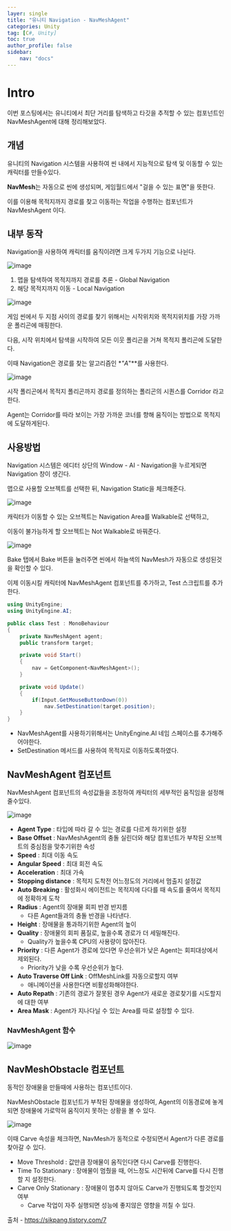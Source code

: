 ```yaml
---
layer: single
title: "유니티 Navigation - NavMeshAgent"
categories: Unity
tag: [C#, Unity]
toc: true
author_profile: false
sidebar: 
    nav: "docs"
---
```



# Intro

이번 포스팅에서는 유니티에서 최단 거리를 탐색하고 타깃을 추적할 수 있는 컴포넌트인 NavMeshAgent에 대해
정리해보았다.



## 개념

유니티의 Navigation 시스템을 사용하여 씬 내에서 지능적으로 탐색 및 이동할 수 있는 캐릭터를 만들수있다.

**NavMesh**는 자동으로 씬에 생성되며, 게임월드에서 "걸을 수 있는 표면"을 뜻한다.

이를 이용해 목적지까지 경로를 찾고 이동하는 작업을 수행하는 컴포넌트가 NavMeshAgent 이다.


## 내부 동작

Navigation을 사용하여 캐릭터를 움직이려면 크게 두가지 기능으로 나뉜다.

![image](/images/2024/2024-12-29/capture_1.PNG) 

1. 맵을 탐색하여 목적지까지 경로를 추론 - Global Navigation
2. 해당 목적지까지 이동 - Local Navigation

![image](/images/2024/2024-12-29/capture_2.PNG) 


게임 씬에서 두 지점 사이의 경로를 찾기 위해서는 시작위치와 목적지위치를 가장 가까운 폴리곤에 매핑한다.

다음, 시작 위치에서 탐색을 시작하여 모든 이웃 폴리곤을 거쳐 목적지 폴리곤에 도달한다.

이때 Navigation은 경로를 찾는 알고리즘인 **"A*"**를 사용한다.

![image](/images/2024/2024-12-29/capture_3.PNG) 


시작 폴리곤에서 목적지 폴리곤까지 경로를 정의하는 폴리곤의 시퀀스를 Corridor 라고 한다.

Agent는 Corridor를 따라 보이는 가장 가까운 코너를 향해 움직이는 방법으로 목적지에 도달하게된다.


## 사용방법

Navigation 시스템은 에디터 상단의 Window - AI - Navigation을 누르게되면 Navigation 창이 생긴다.

맵으로 사용할 오브젝트를 선택한 뒤, Navigation Static을 체크해준다.

![image](/images/2024/2024-12-29/capture_4.PNG) 


캐릭터가 이동할 수 있는 오브젝트는 Navigation Area를 Walkable로 선택하고,

이동이 불가능하게 할 오브젝트는 Not Walkable로 바꿔준다.

![image](/images/2024/2024-12-29/capture_5.PNG) 

Bake 탭에서 Bake 버튼을 눌러주면 씬에서 하늘색의 NavMesh가 자동으로 생성된것을 확인할 수 있다.

이제 이동시킬 캐릭터에 NavMeshAgent 컴포넌트를 추가하고, Test 스크립트를 추가한다.

```c#
using UnityEngine;
using UnityEngine.AI;

public class Test : MonoBehaviour
{
    private NavMeshAgent agent;
    public transform target;

    private void Start()
    {
        nav = GetComponent<NavMeshAgent>();
    }

    private void Update()
    {
        if(Input.GetMouseButtonDown(0))
            nav.SetDestination(target.position);
    }
}
```

- NavMeshAgent를 사용하기위해서는 UnityEngine.AI 네임 스페이스를 추가해주어야한다.
- SetDestination 메서드를 사용하여 목적지로 이동하도록하였다.


## NavMeshAgent 컴포넌트

NavMeshAgent 컴포넌트의 속성값들을 조정하여 캐릭터의 세부적인 움직임을 설정해줄수있다.

![image](/images/2024/2024-12-29/capture_6.PNG) 

* **Agent Type** : 타입에 따라 갈 수 있는 경로를 다르게 하기위한 설정
* **Base Offset** : NavMeshAgent의 충돌 실린더와 해당 컴포넌트가 부착된 오브젝트의 중심점을 맞추기위한 속성
* **Speed** : 최대 이동 속도
* **Angular Speed** : 최대 회전 속도
* **Acceleration** : 최대 가속
* **Stopping distance** : 목적지 도착전 어느정도의 거리에서 멈출지 설정값
* **Auto Breaking** : 활성화시 에이전트는 목적지에 다다를 때 속도를 줄여서 목적지에 정확하게 도착
* **Radius** : Agent의 장애물 회피 반경 반지름
    - 다른 Agent들과의 충돌 반경을 나타낸다.
* **Height** : 장애물을 통과하기위한 Agent의 높이
* **Quality** : 장애물의 회피 품질로, 높을수록 경로가 더 세밀해진다.
    - Quality가 높을수록 CPU의 사용량이 많아진다.
* **Priority** : 다른 Agent가 경로에 있다면 우선순위가 낮은 Agent는 회피대상에서 제외된다.
    - Priority가 낮을 수록 우선순위가 높다.
* **Auto Traverse Off Link** : OffMeshLink를 자동으로할지 여부
    - 애니메이션을 사용한다면 비활성화해야한다.
* **Auto Repath** : 기존의 경로가 잘못된 경우 Agent가 새로운 경로찾기를 시도할지에 대한 여부
* **Area Mask** : Agent가 지나다닐 수 있는 Area를 따로 설정할 수 있다.


### NavMeshAgent 함수

![image](/images/2024/2024-12-29/capture_7.PNG) 


## NavMeshObstacle 컴포넌트

동적인 장애물을 만들때에 사용하는 컴포넌트이다.

NavMeshObstacle 컴포넌트가 부착된 장애물을 생성하여, Agent의 이동경로에 놓게되면 장애물에 가로막혀 움직이지
못하는 상황을 볼 수 있다.

![image](/images/2024/2024-12-29/capture_8.PNG) 


이때 Carve 속성을 체크하면, NavMesh가 동적으로 수정되면서 Agent가 다른 경로를 찾아갈 수 있다.

- Move Threshold : 값만큼 장애물이 움직인다면 다시 Carve를 진행한다.
- Time To Stationary : 장애물이 멈췄을 때, 어느정도 시간뒤에 Carve를 다시 진행할 지 설정한다.
- Carve Only Stationary : 장애물이 멈추지 않아도 Carve가 진행되도록 할것인지 여부
    - Carve 작업이 자주 실행되면 성능에 좋지않은 영향을 끼칠 수 있다.


출처 - https://sikpang.tistory.com/7